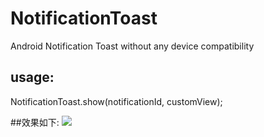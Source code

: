 # NotificationToast
Android Notification Toast without any device compatibility

## usage:
NotificationToast.show(notificationId, customView);

##效果如下:
![](https://img2018.cnblogs.com/blog/1020339/201905/1020339-20190522122826145-906885540.png)



